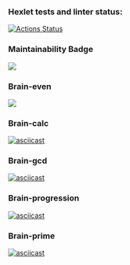 ### Hexlet tests and linter status:
[![Actions Status](https://github.com/SergeyM705/frontend-project-lvl1/workflows/hexlet-check/badge.svg)](https://github.com/SergeyM705/frontend-project-lvl1/actions)

### Maintainability Badge
<a href="https://codeclimate.com/github/SergeyM705/frontend-project-lvl1/maintainability"><img src="https://api.codeclimate.com/v1/badges/05ac521edd9bccf3232c/maintainability" /></a>

### Brain-even

<a href="https://asciinema.org/a/513446" target="_blank"><img src="https://asciinema.org/a/513446.svg" /></a>

### Brain-calc

[![asciicast](https://asciinema.org/a/cOlwI7EJpqlLhoO0M8s2UIBB7.svg)](https://asciinema.org/a/cOlwI7EJpqlLhoO0M8s2UIBB7)

### Brain-gcd
[![asciicast](https://asciinema.org/a/MliLX8Oc0KEOBhaw8AmxG2KiE.svg)](https://asciinema.org/a/MliLX8Oc0KEOBhaw8AmxG2KiE)

### Brain-progression
[![asciicast](https://asciinema.org/a/xKkwttqJo6mQIJRFZ81fd4Whd.svg)](https://asciinema.org/a/xKkwttqJo6mQIJRFZ81fd4Whd)

### Brain-prime
[![asciicast](https://asciinema.org/a/Teu8Ou9MXFxAGoLeijBBVr9ga.svg)](https://asciinema.org/a/Teu8Ou9MXFxAGoLeijBBVr9ga)